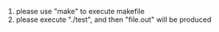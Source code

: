 1. please use "make" to execute makefile
2. please execute "./test", and then "file.out" will be produced 
